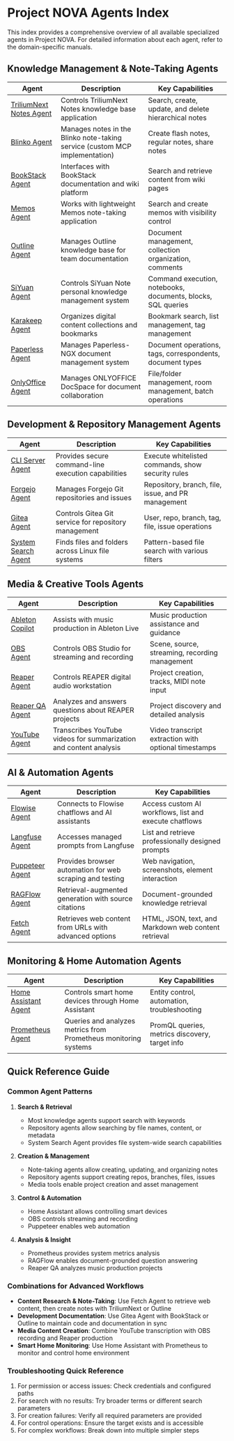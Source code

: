 # Project NOVA Agents Index

This index provides a comprehensive overview of all available specialized agents in Project NOVA. For detailed information about each agent, refer to the domain-specific manuals.

## Knowledge Management & Note-Taking Agents

| Agent | Description | Key Capabilities |
|-------|-------------|-----------------|
| [TriliumNext Notes Agent](https://github.com/tan-yong-sheng/triliumnext-mcp) | Controls TriliumNext Notes knowledge base application | Search, create, update, and delete hierarchical notes |
| [Blinko Agent](https://github.com/dujonwalker/project-nova/tree/main/mcp-server-dockerfiles/custom-blinko-mcp) | Manages notes in the Blinko note-taking service (custom MCP implementation) | Create flash notes, regular notes, share notes |
| [BookStack Agent](https://github.com/yellowgg2/mcp-bookstack) | Interfaces with BookStack documentation and wiki platform | Search and retrieve content from wiki pages |
| [Memos Agent](https://github.com/LeslieLeung/mcp-server-memos) | Works with lightweight Memos note-taking application | Search and create memos with visibility control |
| [Outline Agent](https://github.com/mmmeff/outline-mcp-server) | Manages Outline knowledge base for team documentation | Document management, collection organization, comments |
| [SiYuan Agent](https://github.com/onigeya/siyuan-mcp-server) | Controls SiYuan Note personal knowledge management system | Command execution, notebooks, documents, blocks, SQL queries |
| [Karakeep Agent](https://docs.karakeep.app/mcp/) | Organizes digital content collections and bookmarks | Bookmark search, list management, tag management |
| [Paperless Agent](https://github.com/nloui/paperless-mcp) | Manages Paperless-NGX document management system | Document operations, tags, correspondents, document types |
| [OnlyOffice Agent](https://github.com/ONLYOFFICE/docspace-mcp) | Manages ONLYOFFICE DocSpace for document collaboration | File/folder management, room management, batch operations |

## Development & Repository Management Agents

| Agent | Description | Key Capabilities |
|-------|-------------|-----------------|
| [CLI Server Agent](https://github.com/MladenSU/cli-mcp-server) | Provides secure command-line execution capabilities | Execute whitelisted commands, show security rules |
| [Forgejo Agent](https://github.com/goern/forgejo-mcp) | Manages Forgejo Git repositories and issues | Repository, branch, file, issue, and PR management |
| [Gitea Agent](https://gitea.com/gitea/gitea-mcp) | Controls Gitea Git service for repository management | User, repo, branch, tag, file, issue operations |
| [System Search Agent](https://github.com/mamertofabian/mcp-everything-search) | Finds files and folders across Linux file systems | Pattern-based file search with various filters |

## Media & Creative Tools Agents

| Agent | Description | Key Capabilities |
|-------|-------------|-----------------|
| [Ableton Copilot](https://github.com/xiaolaa2/ableton-copilot-mcp) | Assists with music production in Ableton Live | Music production assistance and guidance |
| [OBS Agent](https://github.com/royshil/obs-mcp) | Controls OBS Studio for streaming and recording | Scene, source, streaming, recording management |
| [Reaper Agent](https://github.com/hamzabels85/reaper-mcp) | Controls REAPER digital audio workstation | Project creation, tracks, MIDI note input |
| [Reaper QA Agent](https://github.com/dschuler36/reaper-mcp-server) | Analyzes and answers questions about REAPER projects | Project discovery and detailed analysis |
| [YouTube Agent](https://github.com/adhikasp/mcp-youtube) | Transcribes YouTube videos for summarization and content analysis | Video transcript extraction with optional timestamps |

## AI & Automation Agents

| Agent | Description | Key Capabilities |
|-------|-------------|-----------------|
| [Flowise Agent](https://github.com/matthewhand/mcp-flowise) | Connects to Flowise chatflows and AI assistants | Access custom AI workflows, list and execute chatflows |
| [Langfuse Agent](https://github.com/langfuse/mcp-server-langfuse) | Accesses managed prompts from Langfuse | List and retrieve professionally designed prompts |
| [Puppeteer Agent](https://github.com/modelcontextprotocol/servers/tree/main/src/puppeteer) | Provides browser automation for web scraping and testing | Web navigation, screenshots, element interaction |
| [RAGFlow Agent](https://github.com/xiangmy21/ragflow_mcp_server) | Retrieval-augmented generation with source citations | Document-grounded knowledge retrieval |
| [Fetch Agent](https://github.com/zcaceres/fetch-mcp) | Retrieves web content from URLs with advanced options | HTML, JSON, text, and Markdown web content retrieval |

## Monitoring & Home Automation Agents

| Agent | Description | Key Capabilities |
|-------|-------------|-----------------|
| [Home Assistant Agent](https://github.com/voska/hass-mcp) | Controls smart home devices through Home Assistant | Entity control, automation, troubleshooting |
| [Prometheus Agent](https://github.com/pab1it0/prometheus-mcp-server) | Queries and analyzes metrics from Prometheus monitoring systems | PromQL queries, metrics discovery, target info |

## Quick Reference Guide

### Common Agent Patterns

1. **Search & Retrieval**
   - Most knowledge agents support search with keywords
   - Repository agents allow searching by file names, content, or metadata
   - System Search Agent provides file system-wide search capabilities

2. **Creation & Management**
   - Note-taking agents allow creating, updating, and organizing notes
   - Repository agents support creating repos, branches, files, issues
   - Media tools enable project creation and asset management

3. **Control & Automation**
   - Home Assistant allows controlling smart devices
   - OBS controls streaming and recording
   - Puppeteer enables web automation

4. **Analysis & Insight**
   - Prometheus provides system metrics analysis
   - RAGFlow enables document-grounded question answering
   - Reaper QA analyzes music production projects

### Combinations for Advanced Workflows

- **Content Research & Note-Taking**: Use Fetch Agent to retrieve web content, then create notes with TriliumNext or Outline
- **Development Documentation**: Use Gitea Agent with BookStack or Outline to maintain code and documentation in sync
- **Media Content Creation**: Combine YouTube transcription with OBS recording and Reaper production
- **Smart Home Monitoring**: Use Home Assistant with Prometheus to monitor and control home environment

### Troubleshooting Quick Reference

1. For permission or access issues: Check credentials and configured paths
2. For search with no results: Try broader terms or different search parameters
3. For creation failures: Verify all required parameters are provided
4. For control operations: Ensure the target exists and is accessible
5. For complex workflows: Break down into multiple simpler steps
